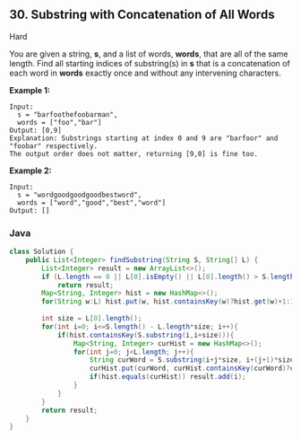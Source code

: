 ## 30. Substring with Concatenation of All Words

Hard

You are given a string, **s**, and a list of words, **words**, that are all of the same length. Find all starting indices of substring(s) in **s** that is a concatenation of each word in **words** exactly once and without any intervening characters.

**Example 1:**

```
Input:
  s = "barfoothefoobarman",
  words = ["foo","bar"]
Output: [0,9]
Explanation: Substrings starting at index 0 and 9 are "barfoor" and "foobar" respectively.
The output order does not matter, returning [9,0] is fine too.
```

**Example 2:**

```
Input:
  s = "wordgoodgoodgoodbestword",
  words = ["word","good","best","word"]
Output: []
```

### Java

````java
class Solution {
    public List<Integer> findSubstring(String S, String[] L) {
        List<Integer> result = new ArrayList<>();
        if (L.length == 0 || L[0].isEmpty() || L[0].length() > S.length()) 
            return result;
        Map<String, Integer> hist = new HashMap<>();
        for(String w:L) hist.put(w, hist.containsKey(w)?hist.get(w)+1:1);
        
        int size = L[0].length();
        for(int i=0; i<=S.length() - L.length*size; i++){
            if(hist.containsKey(S.substring(i,i+size))){
                Map<String, Integer> curHist = new HashMap<>();
                for(int j=0; j<L.length; j++){
                    String curWord = S.substring(i+j*size, i+(j+1)*size);
                    curHist.put(curWord, curHist.containsKey(curWord)?curHist.get(curWord)+1:1);
                    if(hist.equals(curHist)) result.add(i);
                }
            }    
        }
        return result;
    }
}
````



